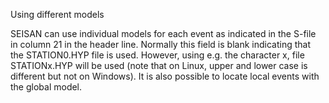 Using different models

SEISAN can use individual models for each event as indicated in the S-file in column 21 in the header line. Normally this field is blank indicating that the STATION0.HYP file is used. However, using e.g. the character x, file STATIONx.HYP will be used \(note that on Linux, upper and lower case is different but not on Windows\). It is also possible to locate local events with the global model.

